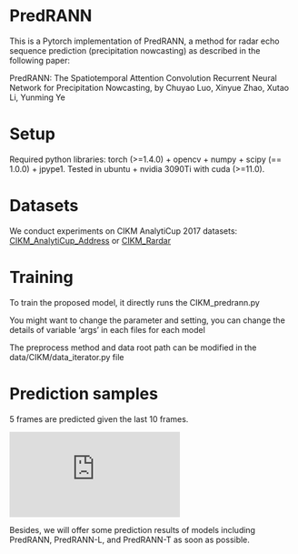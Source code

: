# PredRANN

This is a Pytorch implementation of PredRANN, a method for radar echo sequence prediction (precipitation nowcasting) as described in the following paper:

PredRANN: The Spatiotemporal Attention Convolution Recurrent Neural Network for Precipitation Nowcasting, by Chuyao Luo, Xinyue Zhao, Xutao Li, Yunming Ye

# Setup

Required python libraries: torch (>=1.4.0) + opencv + numpy + scipy (== 1.0.0) + jpype1.
Tested in ubuntu + nvidia 3090Ti with cuda (>=11.0).

# Datasets
We conduct experiments on CIKM AnalytiCup 2017 datasets: [CIKM_AnalytiCup_Address](https://tianchi.aliyun.com/competition/entrance/231596/information) or [CIKM_Rardar](https://drive.google.com/drive/folders/1IqQyI8hTtsBbrZRRht3Es9eES_S4Qv2Y?usp=sharing) 

# Training
To train the proposed model, it directly runs the CIKM_predrann.py

You might want to change the parameter and setting, you can change the details of variable ‘args’ in each files for each model

The preprocess method and data root path can be modified in the data/CIKM/data_iterator.py file


# Prediction samples
5 frames are predicted given the last 10 frames.

![Prediction vislazation](https://github.com/luochuyao/PredRANN/tree/master/data/res.pdf)

Besides, we will offer some prediction results of models including PredRANN, PredRANN-L, and PredRANN-T as soon as possible.


